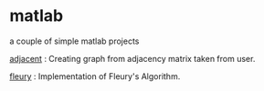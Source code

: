# matlab
a couple of simple matlab projects

[adjacent](https://github.com/maryamamman/matlab/blob/984c9107dfa05273e590e6bbad63cf868e880563/adjacent.m) : Creating graph from adjacency matrix taken from user.

[fleury](https://github.com/maryamamman/matlab/blob/984c9107dfa05273e590e6bbad63cf868e880563/fleury.m) : Implementation of Fleury's Algorithm.
